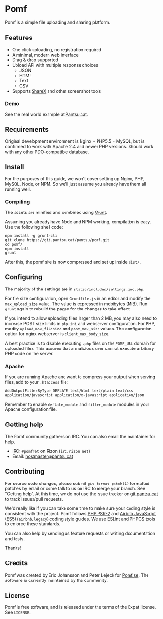 # Pomf

Pomf is a simple file uploading and sharing platform.

## Features

- One click uploading, no registration required
- A minimal, modern web interface
- Drag & drop supported
- Upload API with multiple response choices
  - JSON
  - HTML
  - Text
  - CSV
- Supports [ShareX](https://getsharex.com/) and other screenshot tools

### Demo

See the real world example at [Pantsu.cat](https://pantsu.cat/).

## Requirements

Original development environment is Nginx + PHP5.5 + MySQL, but is confirmed to
work with Apache 2.4 and newer PHP versions. Should work with any other
PDO-compatible database.

## Install

For the purposes of this guide, we won't cover setting up Nginx, PHP, MySQL,
Node, or NPM. So we'll just assume you already have them all running well.

### Compiling

The assets are minified and combined using [Grunt](http://gruntjs.com/).

Assuming you already have Node and NPM working, compilation is easy. Use the
following shell code:

    npm install -g grunt-cli
    git clone https://git.pantsu.cat/pantsu/pomf.git
    cd pomf/
    npm install
    grunt

After this, the pomf site is now compressed and set up inside `dist/`.

## Configuring

The majority of the settings are in `static/includes/settings.inc.php`.

For file size configuration, open `Gruntfile.js` in an editor and modify the
`max_upload_size` value. The value is expressed in mebibytes (MiB). Run `grunt`
again to rebuild the pages for the changes to take effect.

If you intend to allow uploading files larger than 2 MB, you may also need to
increase POST size limits in `php.ini` and webserver configuration. For PHP,
modify `upload_max_filesize` and `post_max_size` values. The configuration
option for nginx webserver is `client_max_body_size`.

A best practice is to disable executing `.php` files on the `POMF_URL` domain
for uploaded files. This assures that a malicious user cannot execute arbitrary
PHP code on the server.

### Apache

If you are running Apache and want to compress your output when serving files,
add to your `.htaccess` file:

    AddOutputFilterByType DEFLATE text/html text/plain text/css application/javascript application/x-javascript application/json

Remember to enable `deflate_module` and `filter_module` modules in your Apache
configuration file.

## Getting help

The Pomf community gathers on IRC. You can also email the maintainer for help.

- IRC: `#pomfret` on Rizon (`irc.rizon.net`)
- Email: <hostmaster@pantsu.cat>

## Contributing

For source code changes, please submit `git-format-patch(1)` formatted patches
by email or come talk to us on IRC to merge your branch. See "Getting help". At
this time, we do not use the issue tracker on
[git.pantsu.cat](https://git.pantsu.cat/) to track issues/pull requests.

We'd really like if you can take some time to make sure your coding style is
consistent with the project. Pomf follows [PHP
PSR-2](http://www.php-fig.org/psr/psr-2/) and [Airbnb JavaScript
(ES5)](https://github.com/airbnb/javascript/tree/master/es5) (`airbnb/legacy`)
coding style guides. We use ESLint and PHPCS tools to enforce these standards.

You can also help by sending us feature requests or writing documentation and
tests.

Thanks!

## Credits

Pomf was created by Eric Johansson and Peter Lejeck for
[Pomf.se](http://pomf.se/). The software is currently maintained by the
community.

## License

Pomf is free software, and is released under the terms of the Expat license. See
`LICENSE`.
